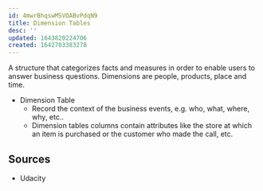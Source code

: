 ```yaml
---
id: 4mwrBhqswMSVOABvPdqN9
title: Dimension Tables
desc: ''
updated: 1643820224706
created: 1642703383278
---
```


A structure that categorizes facts and measures in order to enable users to answer business questions. Dimensions are people, products, place and time.

* Dimension Table
  * Record the context of the business events, e.g. who, what, where, why, etc..
  * Dimension tables columns contain attributes like the store at which an item is purchased or the customer who made the call, etc.

## Sources

* Udacity